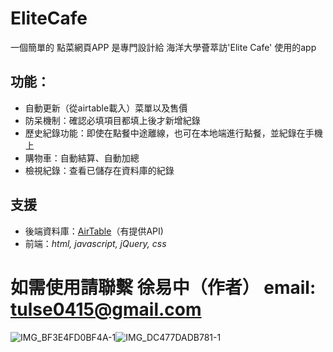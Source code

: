 # EliteCafe

一個簡單的 點菜網頁APP
是專門設計給 海洋大學薈萃訪'Elite Cafe' 使用的app

## 功能：
- 自動更新（從airtable載入）菜單以及售價
- 防呆機制：確認必填項目都填上後才新增紀錄
- 歷史紀錄功能：即使在點餐中途離線，也可在本地端進行點餐，並紀錄在手機上
- 購物車：自動結算、自動加總
- 檢視紀錄：查看已儲存在資料庫的紀錄

## 支援
- 後端資料庫：[AirTable](https://www.airtable.com)（有提供API)
- 前端：*html, javascript, jQuery, css*

# 如需使用請聯繫 徐易中（作者） email: tulse0415@gmail.com

![IMG_BF3E4FD0BF4A-1](https://user-images.githubusercontent.com/51476624/155879275-d8f8d2ca-6f28-493f-9944-fb762120c48d.jpeg)![IMG_DC477DADB781-1](https://user-images.githubusercontent.com/51476624/155879281-f7012cac-39f1-41eb-9856-3104864c8134.jpeg)
